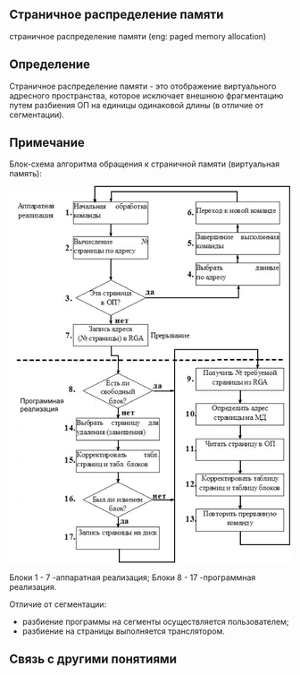 ## Cтраничное распределение памяти
страничное распределение памяти (eng: paged memory allocation) 

## Определение
Страничное распределение памяти - это отображение виртуального адресного пространства, которое исключает внешнюю фрагментацию путем разбиения ОП на единицы одинаковой длины (в отличие от сегментации).


## Примечание
Блок-схема алгоритма обращения к страничной памяти (виртуальная память):

![ paged memory allocation](https://github.com/vernikkkkkkkkkkkkkkkkkkk/concept_new/blob/main/images/paged%20memory%20allocation.png)

Блоки 1 - 7 -аппаратная реализация;
Блоки 8 - 17 -программная реализация.

Отличие от сегментации:

- разбиение программы на сегменты осуществляется пользователем;
- разбиение на страницы выполняется транслятором.

## Cвязь с другими понятиями 
